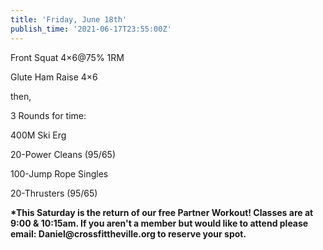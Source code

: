 ```yaml
---
title: 'Friday, June 18th'
publish_time: '2021-06-17T23:55:00Z'
---
```


Front Squat 4×6\@75% 1RM

Glute Ham Raise 4×6

then,

3 Rounds for time:

400M Ski Erg

20-Power Cleans (95/65)

100-Jump Rope Singles

20-Thrusters (95/65)

**\*This Saturday is the return of our free Partner Workout! Classes are
at 9:00 & 10:15am. If you aren't a member but would like to attend
please email: Daniel\@crossfittheville.org to reserve your spot.**
